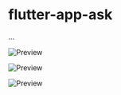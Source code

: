 # flutter-app-ask
...

![Preview](https://github.com/SinsamutQ/flutter-app-ask/blob/main/example/image/1-hello.png)

![Preview](https://github.com/SinsamutQ/flutter-app-ask/blob/main/example/image/2-signin.png)

![Preview](https://github.com/SinsamutQ/flutter-app-ask/blob/main/example/image/3-main.png)


